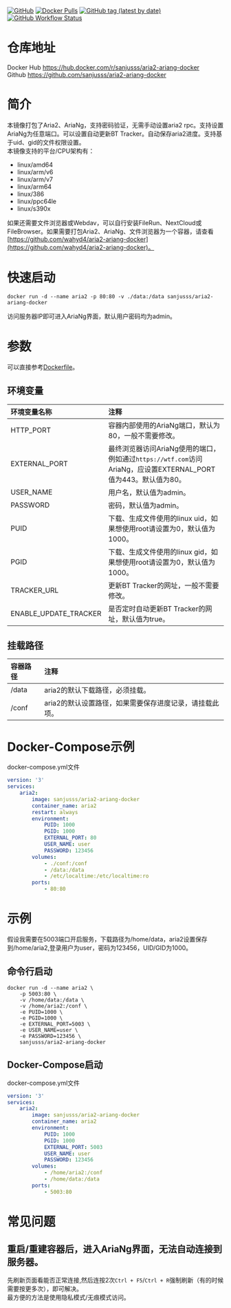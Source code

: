 [![GitHub](https://img.shields.io/github/license/sanjusss/aria2-ariang-docker)](https://github.com/sanjusss/aria2-ariang-docker/blob/master/LICENSE)
[![Docker Pulls](https://img.shields.io/docker/pulls/sanjusss/aria2-ariang-docker)](https://hub.docker.com/r/sanjusss/aria2-ariang-docker)
[![GitHub tag (latest by date)](https://img.shields.io/github/v/tag/sanjusss/aria2-ariang-docker)](https://github.com/sanjusss/aria2-ariang-docker/tags)
[![GitHub Workflow Status](https://img.shields.io/github/workflow/status/sanjusss/aria2-ariang-docker/Docker%20Image%20CI)](https://github.com/sanjusss/aria2-ariang-docker/actions)

# 仓库地址
Docker Hub https://hub.docker.com/r/sanjusss/aria2-ariang-docker  
Github https://github.com/sanjusss/aria2-ariang-docker  

# 简介
本镜像打包了Aria2、AriaNg，支持密码验证，无需手动设置aria2 rpc。支持设置AriaNg为任意端口。可以设置自动更新BT Tracker。自动保存aria2进度。支持基于uid、gid的文件权限设置。  
本镜像支持的平台/CPU架构有：
   - linux/amd64
   - linux/arm/v6
   - linux/arm/v7
   - linux/arm64
   - linux/386
   - linux/ppc64le
   - linux/s390x

如果还需要文件浏览器或Webdav，可以自行安装FileRun、NextCloud或FileBrowser。如果需要打包Aria2、AriaNg、文件浏览器为一个容器，请查看[https://github.com/wahyd4/aria2-ariang-docker](https://github.com/wahyd4/aria2-ariang-docker)。 

# 快速启动
```shell
docker run -d --name aria2 -p 80:80 -v ./data:/data sanjusss/aria2-ariang-docker
```
访问服务器IP即可进入AriaNg界面，默认用户密码均为admin。

# 参数
可以直接参考[Dockerfile](https://github.com/sanjusss/aria2-ariang-docker/blob/master/Dockerfile)。

## 环境变量
| 环境变量名称 | 注释 |
| :---- | :----- |
| HTTP_PORT | 容器内部使用的AriaNg端口，默认为80，一般不需要修改。 |
| EXTERNAL_PORT | 最终浏览器访问AriaNg使用的端口，例如通过`https://wtf.com`访问AriaNg，应设置EXTERNAL_PORT值为443。默认值为80。 |
| USER_NAME | 用户名，默认值为admin。 |
| PASSWORD | 密码，默认值为admin。 |
| PUID | 下载、生成文件使用的linux uid，如果想使用root请设置为0，默认值为1000。 |
| PGID | 下载、生成文件使用的linux gid，如果想使用root请设置为0，默认值为1000。 |
| TRACKER_URL | 更新BT Tracker的网址，一般不需要修改。 |
| ENABLE_UPDATE_TRACKER | 是否定时自动更新BT Tracker的网址，默认值为true。 |

## 挂载路径
| 容器路径 | 注释 |
| :---- | :----- |
| /data | aria2的默认下载路径，必须挂载。 |
| /conf | aria2的默认设置路径，如果需要保存进度记录，请挂载此项。 |

# Docker-Compose示例
docker-compose.yml文件
```yml
version: '3'
services:
    aria2:
        image: sanjusss/aria2-ariang-docker
        container_name: aria2
        restart: always
        environment:
            PUID: 1000
            PGID: 1000
            EXTERNAL_PORT: 80
            USER_NAME: user
            PASSWORD: 123456
        volumes:
            - ./conf:/conf
            - /data:/data
            - /etc/localtime:/etc/localtime:ro
        ports:
            - 80:80
```

# 示例
假设我需要在5003端口开启服务，下载路径为/home/data，aria2设置保存到/home/aria2,登录用户为user，密码为123456，UID/GID为1000。

## 命令行启动
```shell
docker run -d --name aria2 \
	-p 5003:80 \
    -v /home/data:/data \
    -v /home/aria2:/conf \
    -e PUID=1000 \
    -e PGID=1000 \
    -e EXTERNAL_PORT=5003 \
    -e USER_NAME=user \
    -e PASSWORD=123456 \
    sanjusss/aria2-ariang-docker
```

## Docker-Compose启动
docker-compose.yml文件
```yml
version: '3'
services:
    aria2:
        image: sanjusss/aria2-ariang-docker
        container_name: aria2
        environment:
            PUID: 1000
            PGID: 1000
            EXTERNAL_PORT: 5003
            USER_NAME: user
            PASSWORD: 123456
        volumes:
            - /home/aria2:/conf
            - /home/data:/data
        ports:
            - 5003:80
```

# 常见问题
## 重启/重建容器后，进入AriaNg界面，无法自动连接到服务器。
先刷新页面看能否正常连接,然后连按2次`Ctrl + F5`/`Ctrl + R`强制刷新（有的时候需要按更多次），即可解决。  
最方便的方法是使用隐私模式/无痕模式访问。  